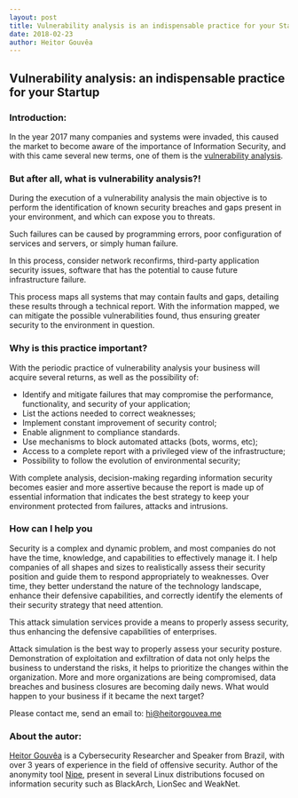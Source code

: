 ```yaml
---
layout: post
title: Vulnerability analysis is an indispensable practice for your Startup
date: 2018-02-23
author: Heitor Gouvêa
---
```


## Vulnerability analysis: an indispensable practice for your Startup

### Introduction:

In the year 2017 many companies and systems were invaded, this caused the market to become aware of the importance of Information Security, and with
this came several new terms, one of them is the [vulnerability analysis](#).


### But after all, what is vulnerability analysis?!

During the execution of a vulnerability analysis the main objective is to perform the identification of known security breaches and gaps present in your environment,
and which can expose you to threats.

Such failures can be caused by programming errors, poor configuration of services and servers, or simply human failure.

In this process, consider network reconfirms, third-party application security issues, software that has the potential to cause future infrastructure failure.

This process maps all systems that may contain faults and gaps, detailing these results through a technical report. With the information mapped, we can mitigate the possible
vulnerabilities found, thus ensuring greater security to the environment in question.

### Why is this practice important?

With the periodic practice of vulnerability analysis your business will acquire several returns, as well as the possibility of:

  - Identify and mitigate failures that may compromise the performance, functionality, and security of your application;
  - List the actions needed to correct weaknesses;
  - Implement constant improvement of security control;
  - Enable alignment to compliance standards.
  - Use mechanisms to block automated attacks (bots, worms, etc);
  - Access to a complete report with a privileged view of the infrastructure;
  - Possibility to follow the evolution of environmental security;

With complete analysis, decision-making regarding information security becomes easier and more assertive because the report is made up of essential information that indicates the best
strategy to keep your environment protected from failures, attacks and intrusions.

### How can I help you

Security is a complex and dynamic problem, and most companies do not have the time, knowledge, and capabilities to effectively manage it. I help companies of all shapes and sizes to realistically assess their security position and guide them to respond appropriately to weaknesses. Over time, they better understand the nature of the technology landscape, enhance their defensive capabilities, and correctly identify the elements of their security strategy that need attention.

This attack simulation services provide a means to properly assess security, thus enhancing the defensive capabilities of enterprises.

Attack simulation is the best way to properly assess your security posture. Demonstration of exploitation and exfiltration of data not only helps the business to understand the risks, it helps to prioritize the changes within the organization.
More and more organizations are being compromised, data breaches and business closures are becoming daily news. What would happen to your business if it became the next target?

Please contact me, send an email to: [hi@heitorgouvea.me](mailto:hi@heitorgouvea.me)

### About the autor:

[Heitor Gouvêa](https://heitorgouvea.me) is a Cybersecurity Researcher and Speaker from Brazil, with over 3 years of experience in the field of offensive security. Author of the anonymity tool [Nipe](https://github.com/GouveaHeitor/nipe),
present in several Linux distributions focused on information security such as BlackArch, LionSec and WeakNet.
